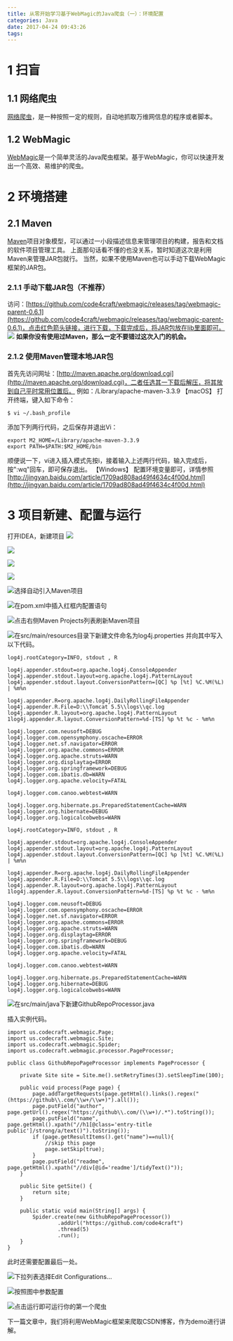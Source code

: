 ```yaml
---
title: 从零开始学习基于WebMagic的Java爬虫（一）：环境配置
categories: Java
date: 2017-04-24 09:43:26
tags:
---
```

# 1 扫盲
## 1.1 网络爬虫
[网络爬虫](http://baike.baidu.com/item/%E7%BD%91%E7%BB%9C%E7%88%AC%E8%99%AB)，是一种按照一定的规则，自动地抓取万维网信息的程序或者脚本。
## 1.2 WebMagic
[WebMagic](http://webmagic.io/)是一个简单灵活的Java爬虫框架。基于WebMagic，你可以快速开发出一个高效、易维护的爬虫。
<!--more-->
# 2 环境搭建
## 2.1 Maven
[Maven](http://baike.baidu.com/item/Maven)项目对象模型，可以通过一小段描述信息来管理项目的构建，报告和文档的软件项目管理工具。
上面那句话看不懂的也没关系，暂时知道这次是利用Maven来管理JAR包就行。
当然，如果不使用Maven也可以手动下载WebMagic框架的JAR包。
### 2.1.1 手动下载JAR包（不推荐）
访问：[https://github.com/code4craft/webmagic/releases/tag/webmagic-parent-0.6.1](https://github.com/code4craft/webmagic/releases/tag/webmagic-parent-0.6.1)，点击红色箭头链接，进行下载，下载完成后，将JAR包放在lib里面即可。
![](http://upload-images.jianshu.io/upload_images/2319568-929a302815cb6e10.png?imageMogr2/auto-orient/strip%7CimageView2/2/w/1240)
**如果你没有使用过Maven，那么一定不要错过这次入门的机会。**
### 2.1.2 使用Maven管理本地JAR包
首先先访问网址：[http://maven.apache.org/download.cgi](http://maven.apache.org/download.cgi)，二者任选其一下载后解压，将其放到自己平时常用位置后。
例如：/Library/apache-maven-3.3.9
【macOS】
打开终端，键入如下命令：

    $ vi ~/.bash_profile

添加下列两行代码，之后保存并退出Vi：

    export M2_HOME=/Library/apache-maven-3.3.9
    export PATH=$PATH:$M2_HOME/bin

顺便说一下，vi进入插入模式先按i，接着输入上述两行代码，输入完成后，按":wq"回车，即可保存退出。
【Windows】
配置环境变量即可，详情参照
[http://jingyan.baidu.com/article/1709ad808ad49f4634c4f00d.html](http://jingyan.baidu.com/article/1709ad808ad49f4634c4f00d.html)
# 3 项目新建、配置与运行
打开IDEA，新建项目
![](http://upload-images.jianshu.io/upload_images/2319568-b88365f1c8957a7f.png?imageMogr2/auto-orient/strip%7CimageView2/2/w/1240)

![](http://upload-images.jianshu.io/upload_images/2319568-5f9587c21e0207ca.png?imageMogr2/auto-orient/strip%7CimageView2/2/w/1240)

![](http://upload-images.jianshu.io/upload_images/2319568-f88fb95955492b34.png?imageMogr2/auto-orient/strip%7CimageView2/2/w/1240)

![](http://upload-images.jianshu.io/upload_images/2319568-da913f2a970bb706.png?imageMogr2/auto-orient/strip%7CimageView2/2/w/1240)

![选择自动引入Maven项目](http://upload-images.jianshu.io/upload_images/2319568-87064c664389a9d2.png?imageMogr2/auto-orient/strip%7CimageView2/2/w/1240)

![在pom.xml中插入红框内配置语句](http://upload-images.jianshu.io/upload_images/2319568-027a36fe818fbb70.png?imageMogr2/auto-orient/strip%7CimageView2/2/w/1240)

![点击右侧Maven Projects列表刷新Maven项目](http://upload-images.jianshu.io/upload_images/2319568-fdcf335e7fc7e1d0.png?imageMogr2/auto-orient/strip%7CimageView2/2/w/1240)


![在src/main/resources目录下新建文件命名为log4j.properties](http://upload-images.jianshu.io/upload_images/2319568-72accec965e2e662.png?imageMogr2/auto-orient/strip%7CimageView2/2/w/1240)
并向其中写入以下代码。

    log4j.rootCategory=INFO, stdout , R   

    log4j.appender.stdout=org.apache.log4j.ConsoleAppender   
    log4j.appender.stdout.layout=org.apache.log4j.PatternLayout   
    log4j.appender.stdout.layout.ConversionPattern=[QC] %p [%t] %C.%M(%L) | %m%n   

    log4j.appender.R=org.apache.log4j.DailyRollingFileAppender   
    log4j.appender.R.File=D:\\Tomcat 5.5\\logs\\qc.log   
    log4j.appender.R.layout=org.apache.log4j.PatternLayout   
    1log4j.appender.R.layout.ConversionPattern=%d-[TS] %p %t %c - %m%n   

    log4j.logger.com.neusoft=DEBUG   
    log4j.logger.com.opensymphony.oscache=ERROR   
    log4j.logger.net.sf.navigator=ERROR   
    log4j.logger.org.apache.commons=ERROR   
    log4j.logger.org.apache.struts=WARN   
    log4j.logger.org.displaytag=ERROR   
    log4j.logger.org.springframework=DEBUG   
    log4j.logger.com.ibatis.db=WARN   
    log4j.logger.org.apache.velocity=FATAL   

    log4j.logger.com.canoo.webtest=WARN   

    log4j.logger.org.hibernate.ps.PreparedStatementCache=WARN   
    log4j.logger.org.hibernate=DEBUG   
    log4j.logger.org.logicalcobwebs=WARN  

    log4j.rootCategory=INFO, stdout , R

    log4j.appender.stdout=org.apache.log4j.ConsoleAppender
    log4j.appender.stdout.layout=org.apache.log4j.PatternLayout
    log4j.appender.stdout.layout.ConversionPattern=[QC] %p [%t] %C.%M(%L) | %m%n

    log4j.appender.R=org.apache.log4j.DailyRollingFileAppender
    log4j.appender.R.File=D:\\Tomcat 5.5\\logs\\qc.log
    log4j.appender.R.layout=org.apache.log4j.PatternLayout
    1log4j.appender.R.layout.ConversionPattern=%d-[TS] %p %t %c - %m%n

    log4j.logger.com.neusoft=DEBUG
    log4j.logger.com.opensymphony.oscache=ERROR
    log4j.logger.net.sf.navigator=ERROR
    log4j.logger.org.apache.commons=ERROR
    log4j.logger.org.apache.struts=WARN
    log4j.logger.org.displaytag=ERROR
    log4j.logger.org.springframework=DEBUG
    log4j.logger.com.ibatis.db=WARN
    log4j.logger.org.apache.velocity=FATAL

    log4j.logger.com.canoo.webtest=WARN

    log4j.logger.org.hibernate.ps.PreparedStatementCache=WARN
    log4j.logger.org.hibernate=DEBUG
    log4j.logger.org.logicalcobwebs=WARN


![在src/main/java下新建GithubRepoProcessor.java](http://upload-images.jianshu.io/upload_images/2319568-0ea1cff7433a3486.png?imageMogr2/auto-orient/strip%7CimageView2/2/w/1240)

插入实例代码。

    import us.codecraft.webmagic.Page;
    import us.codecraft.webmagic.Site;
    import us.codecraft.webmagic.Spider;
    import us.codecraft.webmagic.processor.PageProcessor;

    public class GithubRepoPageProcessor implements PageProcessor {

        private Site site = Site.me().setRetryTimes(3).setSleepTime(100);

        public void process(Page page) {
            page.addTargetRequests(page.getHtml().links().regex("(https://github\\.com/\\w+/\\w+)").all());
            page.putField("author", page.getUrl().regex("https://github\\.com/(\\w+)/.*").toString());
            page.putField("name", page.getHtml().xpath("//h1[@class='entry-title public']/strong/a/text()").toString());
            if (page.getResultItems().get("name")==null){
                //skip this page
                page.setSkip(true);
            }
            page.putField("readme", page.getHtml().xpath("//div[@id='readme']/tidyText()"));
        }

        public Site getSite() {
            return site;
        }

        public static void main(String[] args) {
            Spider.create(new GithubRepoPageProcessor())
                    .addUrl("https://github.com/code4craft")
                    .thread(5)
                    .run();
        }
    }

此时还需要配置最后一处。

![下拉列表选择Edit Configurations...](http://upload-images.jianshu.io/upload_images/2319568-fe4440caefac865a.png?imageMogr2/auto-orient/strip%7CimageView2/2/w/1240)

![按照图中参数配置](http://upload-images.jianshu.io/upload_images/2319568-37edac2e7cc80c4f.png?imageMogr2/auto-orient/strip%7CimageView2/2/w/1240)

![点击运行即可运行你的第一个爬虫](http://upload-images.jianshu.io/upload_images/2319568-f3db78df1d334458.png?imageMogr2/auto-orient/strip%7CimageView2/2/w/1240)

下一篇文章中，我们将利用WebMagic框架来爬取CSDN博客，作为demo进行讲解。
